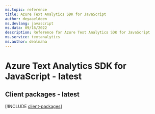 ```yaml
---
ms.topic: reference
title: Azure Text Analytics SDK for JavaScript
author: deyaaeldeen
ms.devlang: javascript
ms.data: 09/16/2022
description: Reference for Azure Text Analytics SDK for JavaScript
ms.service: textanalytics
ms.author: dealmaha
---
```

# Azure Text Analytics SDK for JavaScript - latest

## Client packages - latest
[!INCLUDE [client-packages](text-analytics-client-index.md)]